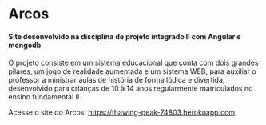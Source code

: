 # Arcos

#### Site desenvolvido na disciplina de projeto integrado II com Angular e mongodb

O projeto consiste em um sistema educacional que  conta com dois grandes pilares, um jogo de realidade aumentada e um sistema WEB, para auxiliar o professor a ministrar aulas de história de forma lúdica e divertida, desenvolvido para crianças de 10 à 14 anos regularmente matriculados no ensino fundamental II. 

Acesse o site do Arcos: https://thawing-peak-74803.herokuapp.com

